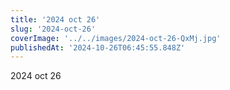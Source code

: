 ```yaml
---
title: '2024 oct 26'
slug: '2024-oct-26'
coverImage: '../../images/2024-oct-26-QxMj.jpg'
publishedAt: '2024-10-26T06:45:55.848Z'
---
```


2024 oct 26